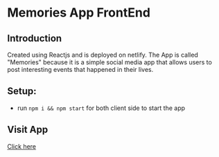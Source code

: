 # Memories App FrontEnd #

## Introduction

Created using Reactjs and is deployed on netlify. The App is called "Memories" because it is a simple social media app that allows users to post interesting events that happened in their lives.


## Setup: ##
- run ```npm i && npm start``` for both client side to start the app

## Visit App ##
<a href="https://memories-post.netlify.app/">Click here</a>

